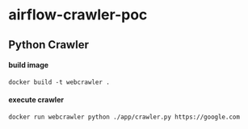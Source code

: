 # airflow-crawler-poc


## Python Crawler

#### build image
`docker build -t webcrawler .`

#### execute crawler
`docker run webcrawler python ./app/crawler.py https://google.com`